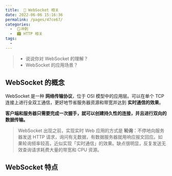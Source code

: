 ```yaml
---
title:  🍏 WebSocket 相关
date: 2022-06-06 15:16:36
permalink: /pages/47ce67/
categories:
  -  🪞冲刺
  -  🏙 HTTP 相关
tags:
  - 
---
```

> + 说说你对 WebSocket 的理解？
> + WebSocket 的应用场景？



## WebSocket 的概念

WebSocket 是一种 **网络传输协议**，位于 OSI 模型中的应用层。可以在单个 TCP 连接上进行全双工通信，更好地节省服务器资源和带宽并达到 **实时通信的效果**。

**客户端和服务器只需要完成一次握手，就可以创建持久性的连接，并且进行双向的数据传输。**



> WebSocket 出现之前，实现实时 Web 应用的方式是 **轮询**：不停地向服务器发送 HTTP 请求，询问有无数据，有数据服务器就用响应报文回应。如果轮询频率较高，近似实现「实时通信」的效果。缺点很明显，反复发送无效查询请求耗费大量的带宽和 CPU 资源。



## WebSocket 特点



